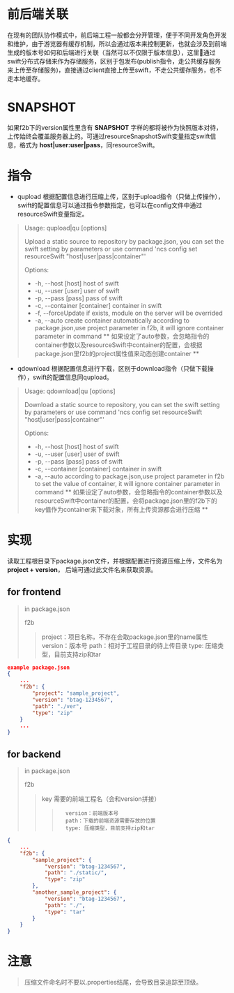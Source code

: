 # 前后端关联
在现有的团队协作模式中，前后端工程一般都会分开管理，便于不同开发角色开发和维护，由于游览器有缓存机制，所以会通过版本来控制更新，也就会涉及到前端生成的版本号如何和后端进行关联（当然可以不仅限于版本信息），这里通过swift分布式存储来作为存储服务，区别于包发布(publish指令，走公共缓存服务来上传至存储服务)，直接通过client直接上传至swift，不走公共缓存服务，也不走本地缓存。

# SNAPSHOT
如果f2b下的version属性里含有 **SNAPSHOT** 字样的都将被作为快照版本对待，上传始终会覆盖服务器上的。可通过resourceSnapshotSwift变量指定swift信息，格式为 **host|user:user|pass**，同resourceSwift。

# 指令
- qupload 根据配置信息进行压缩上传，区别于upload指令（只做上传操作），swift的配置信息可以通过指令参数指定，也可以在config文件中通过resourceSwift变量指定。
>Usage: qupload|qu [options]
>
>Upload a static source to repository by package.json, you can set the swift setting by parameters or use command 'ncs config set resourceSwift "host|user|pass|container"'
>
>Options:
>
>+  -h, --host [host]            host of swift
>+  -u, --user [user]            user of swift
>+  -p, --pass [pass]            pass of swift
>+  -c, --container [container]  container in swift
>+  -f, --forceUpdate            if exists, module on the server will be overrided
>+  -a, --auto                   create container automatically according to package.json,use project parameter in f2b, it will ignore container parameter in command
** 如果设定了auto参数，会忽略指令的container参数以及resourceSwift中container的配置，会根据package.json里f2b的project属性值来动态创建container **

- qdownload 根据配置信息进行下载，区别于download指令（只做下载操作），swift的配置信息同qupload。
>Usage: qdownload|qu [options]
>
>Download a static source to repository, you can set the swift setting by parameters or use command 'ncs config set resourceSwift "host|user|pass|container"'
>
>Options:
>
>+   -h, --host [host]            host of swift
>+   -u, --user [user]            user of swift
>+   -p, --pass [pass]            pass of swift
>+   -c, --container [container]  container in swift
>+   -a, --auto                   according to package.json,use project parameter in f2b to set the value of container, it will ignore container parameter in command
** 如果设定了auto参数，会忽略指令的container参数以及resourceSwift中container的配置，会将package.json里的f2b下的key值作为container来下载对象，所有上传资源都会进行压缩 **

# 实现
读取工程根目录下package.json文件，并根据配置进行资源压缩上传，文件名为 **project + version**， 后端可通过此文件名来获取资源。

## for frontend

> in package.json
>
> f2b
>
>>   project：项目名称，不存在会取package.json里的name属性
>>   version：版本号
>>   path：相对于工程目录的待上传目录
>>   type: 压缩类型，目前支持zip和tar

```json
example package.json
{
  	...
 	"f2b": {
  		"project": "sample_project",
  		"version": "btag-1234567",
  		"path": "./ver",
        "type": "zip"
	}
    ...
}

```



## for backend

> in package.json
>
> f2b
>
>>   key 需要的前端工程名（会和version拼接）
>>>       version：前端版本号
>>>       path：下载的前端资源需要存放的位置
>>>       type: 压缩类型，目前支持zip和tar


```json
{
	...
  	"f2b": {
        "sample_project": {
            "version": "btag-1234567",
            "path": "./static/",
            "type": "zip"
        },
        "another_sample_project": {
            "version": "btag-1234567",
            "path": "./",
            "type": "tar"
        }
	}
}
```
# 注意
> 压缩文件命名时不要以.properties结尾，会导致目录追踪至顶级。
